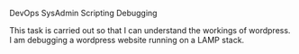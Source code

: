 DevOps		SysAdmin		Scripting		Debugging

This task is carried out so that I can understand the workings of wordpress. I am debugging a wordpress website running on a LAMP stack.

